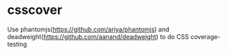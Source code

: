 csscover
========

Use phantomjs(https://github.com/ariya/phantomjs) and deadweight(https://github.com/aanand/deadweight) to do CSS coverage-testing
